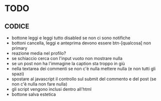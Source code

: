 # TODO

## CODICE

- bottone leggi e leggi tutto disabled se non ci sono notifiche
- bottoni cancella, leggi e anteprima devono essere btn-[qualcosa] non primary
- reazione media nel profilo?
- se schiaccio cerca con l'input vuoto non mostrare nulla
- se un post non ha l'immagine la caption sta troppo in giù
- nella textarea dei commenti se non c'è nulla mettere nulla (e non tutti gli spazi)
- spostare al javascript il controllo sul submit del commento e del post (se non c'è nulla non fare nulla)
- gli script vengono inclusi dentro all'html
- bottone salva estetica
